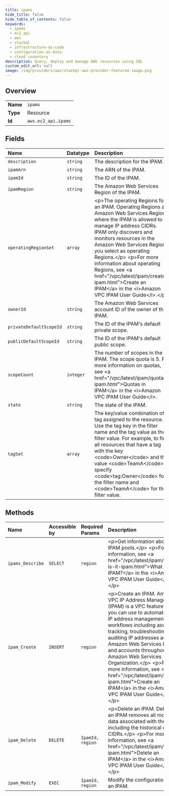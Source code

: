 ```yaml
---
title: ipams
hide_title: false
hide_table_of_contents: false
keywords:
  - ipams
  - ec2_api
  - aws    
  - stackql
  - infrastructure-as-code
  - configuration-as-data
  - cloud inventory
description: Query, deploy and manage AWS resources using SQL
custom_edit_url: null
image: /img/providers/aws/stackql-aws-provider-featured-image.png
---
```

  
    

## Overview
<table><tbody>
<tr><td><b>Name</b></td><td><code>ipams</code></td></tr>
<tr><td><b>Type</b></td><td>Resource</td></tr>
<tr><td><b>Id</b></td><td><code>aws.ec2_api.ipams</code></td></tr>
</tbody></table>

## Fields
| Name | Datatype | Description |
|:-----|:---------|:------------|
| `description` | `string` | The description for the IPAM. |
| `ipamArn` | `string` | The ARN of the IPAM. |
| `ipamId` | `string` | The ID of the IPAM. |
| `ipamRegion` | `string` | The Amazon Web Services Region of the IPAM. |
| `operatingRegionSet` | `array` | &lt;p&gt;The operating Regions for an IPAM. Operating Regions are Amazon Web Services Regions where the IPAM is allowed to manage IP address CIDRs. IPAM only discovers and monitors resources in the Amazon Web Services Regions you select as operating Regions.&lt;/p&gt; &lt;p&gt;For more information about operating Regions, see &lt;a href="/vpc/latest/ipam/create-ipam.html"&gt;Create an IPAM&lt;/a&gt; in the &lt;i&gt;Amazon VPC IPAM User Guide&lt;/i&gt;.&lt;/p&gt; |
| `ownerId` | `string` | The Amazon Web Services account ID of the owner of the IPAM. |
| `privateDefaultScopeId` | `string` | The ID of the IPAM's default private scope. |
| `publicDefaultScopeId` | `string` | The ID of the IPAM's default public scope. |
| `scopeCount` | `integer` | The number of scopes in the IPAM. The scope quota is 5. For more information on quotas, see &lt;a href="/vpc/latest/ipam/quotas-ipam.html"&gt;Quotas in IPAM&lt;/a&gt; in the &lt;i&gt;Amazon VPC IPAM User Guide&lt;/i&gt;.  |
| `state` | `string` | The state of the IPAM. |
| `tagSet` | `array` | The key/value combination of a tag assigned to the resource. Use the tag key in the filter name and the tag value as the filter value. For example, to find all resources that have a tag with the key &lt;code&gt;Owner&lt;/code&gt; and the value &lt;code&gt;TeamA&lt;/code&gt;, specify &lt;code&gt;tag:Owner&lt;/code&gt; for the filter name and &lt;code&gt;TeamA&lt;/code&gt; for the filter value. |
## Methods
| Name | Accessible by | Required Params | Description |
|:-----|:--------------|:----------------|:------------|
| `ipams_Describe` | `SELECT` | `region` | &lt;p&gt;Get information about your IPAM pools.&lt;/p&gt; &lt;p&gt;For more information, see &lt;a href="/vpc/latest/ipam/what-is-it-ipam.html"&gt;What is IPAM?&lt;/a&gt; in the &lt;i&gt;Amazon VPC IPAM User Guide&lt;/i&gt;. &lt;/p&gt; |
| `ipam_Create` | `INSERT` | `region` | &lt;p&gt;Create an IPAM. Amazon VPC IP Address Manager (IPAM) is a VPC feature that you can use to automate your IP address management workflows including assigning, tracking, troubleshooting, and auditing IP addresses across Amazon Web Services Regions and accounts throughout your Amazon Web Services Organization.&lt;/p&gt; &lt;p&gt;For more information, see &lt;a href="/vpc/latest/ipam/create-ipam.html"&gt;Create an IPAM&lt;/a&gt; in the &lt;i&gt;Amazon VPC IPAM User Guide&lt;/i&gt;. &lt;/p&gt; |
| `ipam_Delete` | `DELETE` | `IpamId, region` | &lt;p&gt;Delete an IPAM. Deleting an IPAM removes all monitored data associated with the IPAM including the historical data for CIDRs.&lt;/p&gt; &lt;p&gt;For more information, see &lt;a href="/vpc/latest/ipam/delete-ipam.html"&gt;Delete an IPAM&lt;/a&gt; in the &lt;i&gt;Amazon VPC IPAM User Guide&lt;/i&gt;. &lt;/p&gt; |
| `ipam_Modify` | `EXEC` | `IpamId, region` | Modify the configurations of an IPAM.  |

